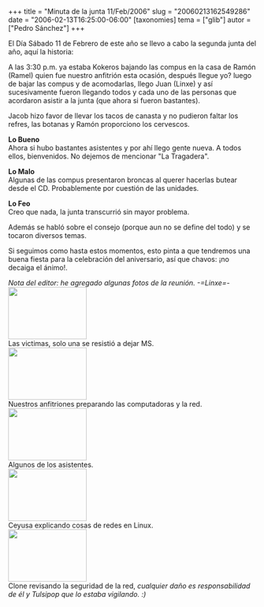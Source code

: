 +++
title = "Minuta de la junta 11/Feb/2006"
slug = "20060213162549286"
date = "2006-02-13T16:25:00-06:00"
[taxonomies]
tema = ["glib"]
autor = ["Pedro Sánchez"]
+++

El Día Sábado 11 de Febrero de este año se llevo a cabo la segunda junta
del año, aquí la historia:

A las 3:30 p.m. ya estaba Kokeros bajando las compus en la casa de Ramón
(Ramel) quien fue nuestro anfitrión esta ocasión, después llegue yo?
luego de bajar las compus y de acomodarlas, llego Juan (Linxe) y así
sucesivamente fueron llegando todos y cada uno de las personas que
acordaron asistir a la junta (que ahora si fueron bastantes).

Jacob hizo favor de llevar los tacos de canasta y no pudieron faltar los
refres, las botanas y Ramón proporciono los cervescos.

<!-- more -->
**Lo Bueno**  
Ahora si hubo bastantes asistentes y por ahí llego gente nueva. A todos
ellos, bienvenidos. No dejemos de mencionar "La Tragadera".

**Lo Malo**  
Algunas de las compus presentaron broncas al querer hacerlas butear
desde el CD. Probablemente por cuestión de las unidades.

**Lo Feo**  
Creo que nada, la junta transcurrió sin mayor problema.

Además se habló sobre el consejo (porque aun no se define del todo) y se
tocaron diversos temas.

Si seguimos como hasta estos momentos, esto pinta a que tendremos una
buena fiesta para la celebración del aniversario, así que chavos: ¡no
decaiga el ánimo!.

*Nota del editor: he agregado algunas fotos de la reunión. -=Linxe=-*  
<img src="http://glib.org.mx/images/articles/20060213162549286_1.jpg"
width="159" height="106" />  
Las victimas, solo una se resistió a dejar MS.  
<img src="http://glib.org.mx/images/articles/20060213162549286_2.jpg"
width="159" height="106" />  
Nuestros anfitriones preparando las computadoras y la red.  
<img src="http://glib.org.mx/images/articles/20060213162549286_3.jpg"
width="159" height="106" />  
Algunos de los asistentes.  
<img src="http://glib.org.mx/images/articles/20060213162549286_4.jpg"
width="159" height="106" />  
Ceyusa explicando cosas de redes en Linux.  
<img src="http://glib.org.mx/images/articles/20060213162549286_5.jpg"
width="159" height="106" />  
Clone revisando la seguridad de la red, *cualquier daño es
responsabilidad de él y Tulsipop que lo estaba vigilando. :)*  

